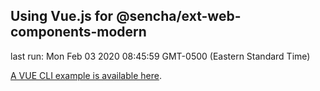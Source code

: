 ## Using Vue.js for @sencha/ext-web-components-modern

last run: Mon Feb 03 2020 08:45:59 GMT-0500 (Eastern Standard Time)


[A VUE CLI example is available here](https://github.com/sencha/ext-web-components/tree/ext-web-components-7.1.1/packages/ext-web-components-boilerplate-vue-cli).
